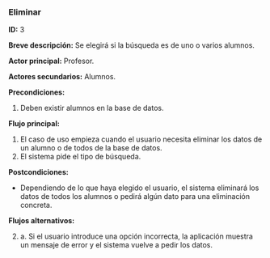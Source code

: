 ### Eliminar

**ID:** 3

**Breve descripción:** Se elegirá si la búsqueda es de uno o varios alumnos.

**Actor principal:** Profesor.

**Actores secundarios:** Alumnos.

**Precondiciones:**

1. Deben existir alumnos en la base de datos.

**Flujo principal:**

1. El caso de uso empieza cuando el usuario necesita eliminar los datos de un alumno o de todos de la base de datos.
2. El sistema pide el tipo de búsqueda.

**Postcondiciones:**

* Dependiendo de lo que haya elegido el usuario, el sistema eliminará los datos de todos los alumnos o pedirá algún dato para una eliminación concreta.

**Flujos alternativos:**

2. a. Si el usuario introduce una opción incorrecta, la aplicación muestra un mensaje de error y el sistema vuelve a pedir los datos.
